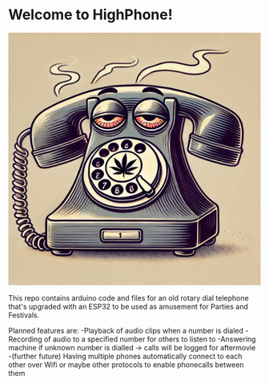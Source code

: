 # Welcome to HighPhone!

![HighPhone Coverimage](/documentation/HighPhone.webp)

This repo contains arduino code and files for an old rotary dial telephone that's upgraded with an ESP32 to be used as amusement for Parties and Festivals.

Planned features are:
-Playback of audio clips when a number is dialed
-Recording of audio to a specified number for others to listen to
-Answering machine if unknown number is dialled -> calls will be logged for aftermovie
-(further future) Having multiple phones automatically connect to each other over Wifi or maybe other protocols to enable phonecalls between them